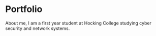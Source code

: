 # Portfolio
About me, I am a first year student at Hocking College studying cyber security and network systems. 

